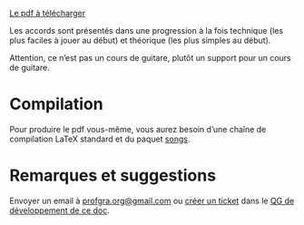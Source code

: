 [Le pdf à télécharger](accords.pdf)

Les accords sont présentés dans une progression à la fois technique (les plus
faciles à jouer au début) et théorique (les plus simples au début).

Attention, ce n’est pas un cours de guitare, plutôt un support pour un cours
de guitare.

# Compilation

Pour produire le pdf vous-même, vous aurez besoin d’une chaîne de compilation
LaTeX standard et du paquet [songs](http://songs.sourceforge.net/).

# Remarques et suggestions

Envoyer un email à <profgra.org@gmail.com> ou
[créer un ticket](https://github.com/Grahack/accords_guitare/issues/new)
dans le [QG de développement de ce doc](https://github.com/Grahack/accords_guitare/).
